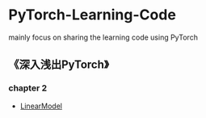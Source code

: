 # PyTorch-Learning-Code
mainly focus on sharing the learning code using PyTorch

## 《深入浅出PyTorch》
### chapter 2
- [LinearModel](https://github.com/Aleena777666/PyTorch-Learning-Code/blob/main/Code/simpleExample_LinearModel.ipynb)
